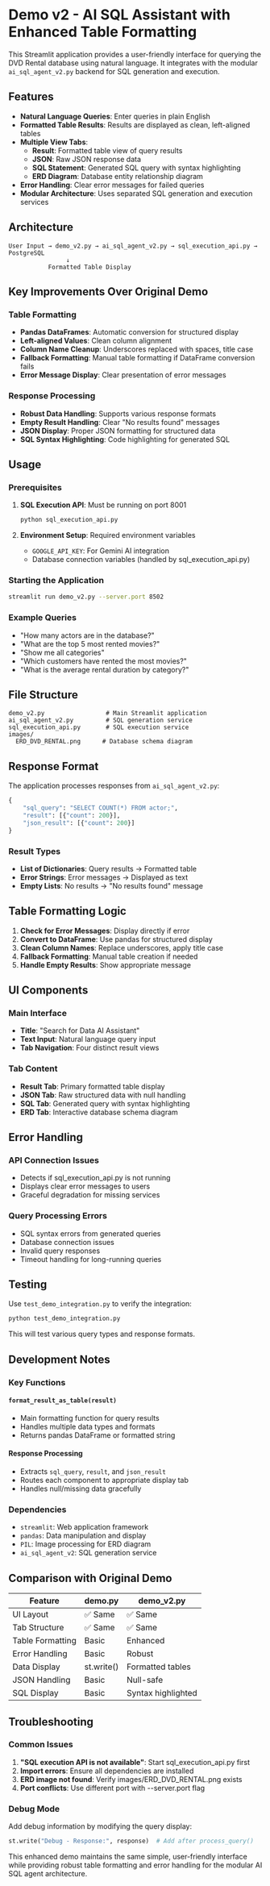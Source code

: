 # Demo v2 - AI SQL Assistant with Enhanced Table Formatting

This Streamlit application provides a user-friendly interface for querying the DVD Rental database using natural language. It integrates with the modular `ai_sql_agent_v2.py` backend for SQL generation and execution.

## Features

- **Natural Language Queries**: Enter queries in plain English
- **Formatted Table Results**: Results are displayed as clean, left-aligned tables
- **Multiple View Tabs**: 
  - **Result**: Formatted table view of query results
  - **JSON**: Raw JSON response data
  - **SQL Statement**: Generated SQL query with syntax highlighting
  - **ERD Diagram**: Database entity relationship diagram
- **Error Handling**: Clear error messages for failed queries
- **Modular Architecture**: Uses separated SQL generation and execution services

## Architecture

```
User Input → demo_v2.py → ai_sql_agent_v2.py → sql_execution_api.py → PostgreSQL
                ↓
           Formatted Table Display
```

## Key Improvements Over Original Demo

### Table Formatting
- **Pandas DataFrames**: Automatic conversion for structured display
- **Left-aligned Values**: Clean column alignment
- **Column Name Cleanup**: Underscores replaced with spaces, title case
- **Fallback Formatting**: Manual table formatting if DataFrame conversion fails
- **Error Message Display**: Clear presentation of error messages

### Response Processing
- **Robust Data Handling**: Supports various response formats
- **Empty Result Handling**: Clear "No results found" messages
- **JSON Display**: Proper JSON formatting for structured data
- **SQL Syntax Highlighting**: Code highlighting for generated SQL

## Usage

### Prerequisites
1. **SQL Execution API**: Must be running on port 8001
   ```bash
   python sql_execution_api.py
   ```

2. **Environment Setup**: Required environment variables
   - `GOOGLE_API_KEY`: For Gemini AI integration
   - Database connection variables (handled by sql_execution_api.py)

### Starting the Application
```bash
streamlit run demo_v2.py --server.port 8502
```

### Example Queries
- "How many actors are in the database?"
- "What are the top 5 most rented movies?"
- "Show me all categories"
- "Which customers have rented the most movies?"
- "What is the average rental duration by category?"

## File Structure

```
demo_v2.py                 # Main Streamlit application
ai_sql_agent_v2.py         # SQL generation service
sql_execution_api.py       # SQL execution service  
images/
  ERD_DVD_RENTAL.png      # Database schema diagram
```

## Response Format

The application processes responses from `ai_sql_agent_v2.py`:

```python
{
    "sql_query": "SELECT COUNT(*) FROM actor;",
    "result": [{"count": 200}],
    "json_result": [{"count": 200}]
}
```

### Result Types
- **List of Dictionaries**: Query results → Formatted table
- **Error Strings**: Error messages → Displayed as text
- **Empty Lists**: No results → "No results found" message

## Table Formatting Logic

1. **Check for Error Messages**: Display directly if error
2. **Convert to DataFrame**: Use pandas for structured display
3. **Clean Column Names**: Replace underscores, apply title case
4. **Fallback Formatting**: Manual table creation if needed
5. **Handle Empty Results**: Show appropriate message

## UI Components

### Main Interface
- **Title**: "Search for Data AI Assistant"
- **Text Input**: Natural language query input
- **Tab Navigation**: Four distinct result views

### Tab Content
- **Result Tab**: Primary formatted table display
- **JSON Tab**: Raw structured data with null handling
- **SQL Tab**: Generated query with syntax highlighting  
- **ERD Tab**: Interactive database schema diagram

## Error Handling

### API Connection Issues
- Detects if sql_execution_api.py is not running
- Displays clear error messages to users
- Graceful degradation for missing services

### Query Processing Errors
- SQL syntax errors from generated queries
- Database connection issues
- Invalid query responses
- Timeout handling for long-running queries

## Testing

Use `test_demo_integration.py` to verify the integration:

```bash
python test_demo_integration.py
```

This will test various query types and response formats.

## Development Notes

### Key Functions

#### `format_result_as_table(result)`
- Main formatting function for query results
- Handles multiple data types and formats
- Returns pandas DataFrame or formatted string

#### Response Processing
- Extracts `sql_query`, `result`, and `json_result`
- Routes each component to appropriate display tab
- Handles null/missing data gracefully

### Dependencies
- `streamlit`: Web application framework
- `pandas`: Data manipulation and display
- `PIL`: Image processing for ERD diagram
- `ai_sql_agent_v2`: SQL generation service

## Comparison with Original Demo

| Feature | demo.py | demo_v2.py |
|---------|---------|------------|
| UI Layout | ✅ Same | ✅ Same |
| Tab Structure | ✅ Same | ✅ Same |
| Table Formatting | Basic | Enhanced |
| Error Handling | Basic | Robust |
| Data Display | st.write() | Formatted tables |
| JSON Handling | Basic | Null-safe |
| SQL Display | Basic | Syntax highlighted |

## Troubleshooting

### Common Issues
1. **"SQL execution API is not available"**: Start sql_execution_api.py first
2. **Import errors**: Ensure all dependencies are installed
3. **ERD image not found**: Verify images/ERD_DVD_RENTAL.png exists
4. **Port conflicts**: Use different port with --server.port flag

### Debug Mode
Add debug information by modifying the query display:
```python
st.write("Debug - Response:", response)  # Add after process_query()
```

This enhanced demo maintains the same simple, user-friendly interface while providing robust table formatting and error handling for the modular AI SQL agent architecture.
